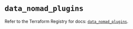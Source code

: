 # `data_nomad_plugins`

Refer to the Terraform Registry for docs: [`data_nomad_plugins`](https://registry.terraform.io/providers/hashicorp/nomad/2.4.0/docs/data-sources/plugins).
